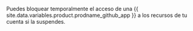 Puedes bloquear temporalmente el acceso de una {{ site.data.variables.product.prodname_github_app }} a los recursos de tu cuenta si la suspendes.
